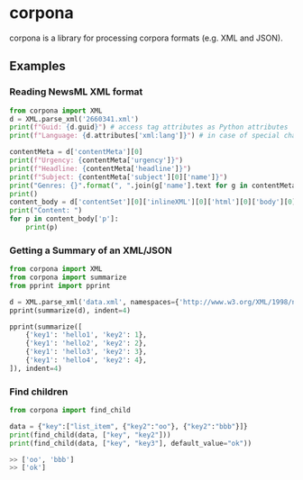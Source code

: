# corpona
corpona is a library for processing corpora formats (e.g. XML and JSON).

## Examples
### Reading NewsML XML format
```python
from corpona import XML
d = XML.parse_xml('2660341.xml')
print(f"Guid: {d.guid}") # access tag attributes as Python attributes
print(f"Language: {d.attributes['xml:lang']}") # in case of special characters, access them directly

contentMeta = d['contentMeta'][0]
print(f"Urgency: {contentMeta['urgency']}")
print(f"Headline: {contentMeta['headline']}")
print(f"Subject: {contentMeta['subject'][0]['name']}")
print("Genres: {}".format(", ".join(g['name'].text for g in contentMeta['genre'])))
print()
content_body = d['contentSet'][0]['inlineXML'][0]['html'][0]['body'][0]
print("Content: ")
for p in content_body['p']:
    print(p)
```


### Getting a Summary of an XML/JSON

```python
from corpona import XML
from corpona import summarize
from pprint import pprint

d = XML.parse_xml('data.xml', namespaces={'http://www.w3.org/XML/1998/namespace': 'xml', })
pprint(summarize(d), indent=4)

pprint(summarize([
    {'key1': 'hello1', 'key2': 1},
    {'key1': 'hello2', 'key2': 2},
    {'key1': 'hello3', 'key2': 3},
    {'key1': 'hello4', 'key2': 4},
]), indent=4)
```

### Find children


```python
from corpona import find_child

data = {"key":["list_item", {"key2":"oo"}, {"key2":"bbb"}]}
print(find_child(data, ["key", "key2"]))
print(find_child(data, ["key", "key3"], default_value="ok"))

>> ['oo', 'bbb']
>> ['ok']

```